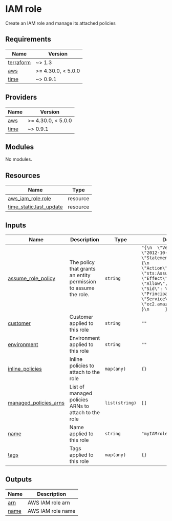 # IAM role

Create an IAM role and manage its attached policies

<!-- BEGINNING OF PRE-COMMIT-TERRAFORM DOCS HOOK -->
## Requirements

| Name | Version |
|------|---------|
| <a name="requirement_terraform"></a> [terraform](#requirement\_terraform) | ~> 1.3 |
| <a name="requirement_aws"></a> [aws](#requirement\_aws) | >= 4.30.0, < 5.0.0 |
| <a name="requirement_time"></a> [time](#requirement\_time) | ~> 0.9.1 |

## Providers

| Name | Version |
|------|---------|
| <a name="provider_aws"></a> [aws](#provider\_aws) | >= 4.30.0, < 5.0.0 |
| <a name="provider_time"></a> [time](#provider\_time) | ~> 0.9.1 |

## Modules

No modules.

## Resources

| Name | Type |
|------|------|
| [aws_iam_role.role](https://registry.terraform.io/providers/hashicorp/aws/latest/docs/resources/iam_role) | resource |
| [time_static.last_update](https://registry.terraform.io/providers/hashicorp/time/latest/docs/resources/static) | resource |

## Inputs

| Name | Description | Type | Default | Required |
|------|-------------|------|---------|:--------:|
| <a name="input_assume_role_policy"></a> [assume\_role\_policy](#input\_assume\_role\_policy) | The policy that grants an entity permission to assume the role. | `string` | `"{\n  \"Version\": \"2012-10-17\",\n  \"Statement\": [\n      {\n          \"Action\": \"sts:AssumeRole\",\n          \"Effect\": \"Allow\",\n          \"Sid\": \"\",\n          \"Principal\": {\n              \"Service\": \"ec2.amazonaws.com\"\n          }\n      }\n  ]\n}\n"` | no |
| <a name="input_customer"></a> [customer](#input\_customer) | Customer applied to this role | `string` | `""` | no |
| <a name="input_environment"></a> [environment](#input\_environment) | Environment applied to this role | `string` | `""` | no |
| <a name="input_inline_policies"></a> [inline\_policies](#input\_inline\_policies) | Inline policies to attach to the role | `map(any)` | `{}` | no |
| <a name="input_managed_policies_arns"></a> [managed\_policies\_arns](#input\_managed\_policies\_arns) | List of managed policies ARNs to attach to the role | `list(string)` | `[]` | no |
| <a name="input_name"></a> [name](#input\_name) | Name applied to this role | `string` | `"myIAMrole"` | no |
| <a name="input_tags"></a> [tags](#input\_tags) | Tags applied to this role | `map(any)` | `{}` | no |

## Outputs

| Name | Description |
|------|-------------|
| <a name="output_arn"></a> [arn](#output\_arn) | AWS IAM role arn |
| <a name="output_name"></a> [name](#output\_name) | AWS IAM role name |
<!-- END OF PRE-COMMIT-TERRAFORM DOCS HOOK -->
